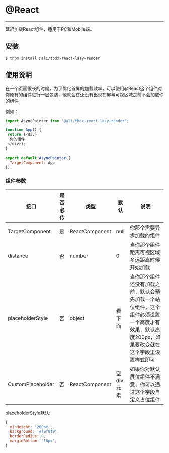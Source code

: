 # @React

***
延迟加载React组件，适用于PC和Mobile端。

## 安装

`$ tnpm install @ali/tbdx-react-lazy-render`

## 使用说明

在一个页面很长的时候，为了优化首屏的加载效率，可以使用@React这个组件对你原有的组件进行一层包装，他就会在还没有出现在屏幕可视区域之前不会加载你的组件

例如：

```javascript
import AsyncPainter from "@ali/tbdx-react-lazy-render";

function App() {
 return (<div>
  你的组件
 </div>);
}

export default AsyncPainter({
  TargetComponent: App
});
```

### 组件参数

|接口|是否必传|类型|默认|说明|
|----|----|----|----|----|
|TargetComponent|是|ReactComponent|null|你那个需要异步加载的组件|
|distance|否|number|0|当你那个组件距离可视区域多远距离时候开始加载|
|placeholderStyle|否|object|看下面|当你那个组件还没有加载之前，默认会预先加载一个站位组件，这个组件必须设置一个高度才有效果，默认高度200px，如果要改变就在这个字段里设置样式即可|
|CustomPlaceholder|否|ReactComponent|空div元素|如果你对默认展位组件不满意，你可以通过这个字段自定义占位组件|

placeholderStyle默认:

```javascript
{
  minHeight: '200px',
  background: '#f9f8f9',
  borderRadius: 8,
  marginBottom: '10px',
}
```
